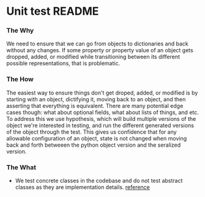 # Unit test README


### The Why
We need to ensure that we can go from objects to dictionaries and back without any
changes. If some property or property value of an object gets dropped, added, or modified
while transitioning between its different possible representations, that is problematic.

### The How 
The easiest way to ensure things don't get droped, added, or modified is by starting
with an object, dictifying it, moving back to an object, and then asserting that everything
is equivalent. There are many potential edge cases though: what about optional fields, what
about lists of things, and etc. To address this we use hypothesis, which will build multiple
versions of the object we're interested in testing, and run the different generated versions
of the object through the test. This gives us confidence that for any allowable configuration
of an object, state is not changed when moving back and forth betweeen the python object
version and the seralized version.

### The What

- We test concrete classes in the codebase and do not test abstract classes as they are implementation details. [reference](https://enterprisecraftsmanship.com/posts/how-to-unit-test-an-abstract-class/)
